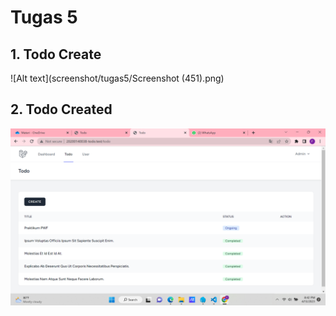 # Tugas 5

## 1. Todo Create
![Alt text](screenshot/tugas5/Screenshot (451).png)
## 2. Todo Created
![Alt text](screenshot/tugas5/Screenshot%20(452).png)
